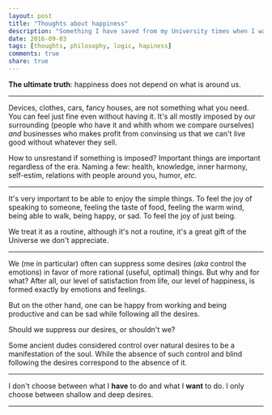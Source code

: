 ```yaml
---
layout: post
title: "Thoughts about happiness"
description: "Something I have saved from my University times when I was interested in philosophy. Part 3."
date: 2016-09-03
tags: [thoughts, philosophy, logic, hapiness]
comments: true
share: true
---
```


**The ultimate truth**: happiness does not depend on what is around us.

---

Devices, clothes, cars, fancy houses, are not something what you need. You can feel just fine even without having it. It's all mostly imposed by our surrounding (people who have it and whith whom we compare ourselves) *and* businesses who makes profit from convinsing us that we can't live good without whatever they sell.

How to unsrestand if something is imposed? Important things are important regardless of the era. Naming a few: health, knowledge, inner harmony, self-estim, relations with people around you, humor, *etc*. 

---

It's very important to be able to enjoy the simple things. To feel the joy of speaking to someone, feeling the taste of food, feeling the warm wind, being able to walk, being happy, or sad. To feel the joy of just being. 

We treat it as a routine, although it's not a routine, it's a great gift of the Universe we don't appreciate. 

---

We (me in particular) often can suppress some desires (*aka* control the emotions) in favor of more rational (useful, optimal) things. But why and for what? After all, our level of satisfaction from life, our level of happiness, is formed exactly by emotions and feelings.

But on the other hand, one can be happy from working and being productive and can be sad while following all the desires. 

Should we suppress our desires, or shouldn't we? 

Some ancient dudes considered control over natural desires to be a manifestation of the soul. While the absence of such control and blind following the desires correspond to the absence of it.

---

I don't choose between what I **have** to do and what I **want** to do. I only choose between shallow and deep desires.

---


